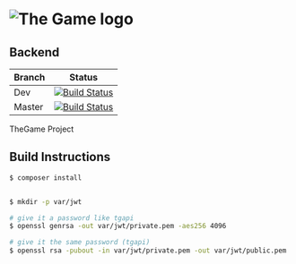 # ![The Game logo](https://github.com/jwillp/thegame-frontend/blob/dev/src/assets/images/logo.png?raw=true)
## Backend

|Branch | Status |
|-------|--------|
|Dev   | [![Build Status](https://travis-ci.org/jwillp/thegame-backend.svg?branch=dev)](https://travis-ci.org/jwillp/thegame-backend)   |
|Master | [![Build Status](https://travis-ci.org/jwillp/thegame-backend.svg?branch=master)](https://travis-ci.org/jwillp/thegame-backend) |    

TheGame Project



## Build Instructions

```bash
$ composer install


$ mkdir -p var/jwt

# give it a password like tgapi
$ openssl genrsa -out var/jwt/private.pem -aes256 4096

# give it the same password (tgapi)
$ openssl rsa -pubout -in var/jwt/private.pem -out var/jwt/public.pem
```
